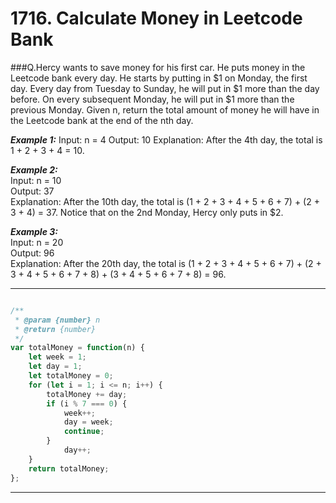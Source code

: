 # 1716. Calculate Money in Leetcode Bank

###Q.Hercy wants to save money for his first car. He puts money in the Leetcode bank every day.
He starts by putting in $1 on Monday, the first day. Every day from Tuesday to Sunday, he will put in $1 more than the day before. On every subsequent Monday, he will put in $1 more than the previous Monday.
Given n, return the total amount of money he will have in the Leetcode bank at the end of the nth day. 

***Example 1:***
Input: n = 4
Output: 10
Explanation: After the 4th day, the total is 1 + 2 + 3 + 4 = 10.

***Example 2:***  
Input: n = 10  
Output: 37  
Explanation: After the 10th day, the total is (1 + 2 + 3 + 4 + 5 + 6 + 7) + (2 + 3 + 4) = 37. Notice that on the 2nd Monday, Hercy only puts in $2.  

***Example 3:***  
Input: n = 20  
Output: 96  
Explanation: After the 20th day, the total is (1 + 2 + 3 + 4 + 5 + 6 + 7) + (2 + 3 + 4 + 5 + 6 + 7 + 8) + (3 + 4 + 5 + 6 + 7 + 8) = 96.  

-------------------------------------------------------------------------------------------------------------------------
```javascript My Solutions :

/**
 * @param {number} n
 * @return {number}
 */
var totalMoney = function(n) {
    let week = 1;
    let day = 1;
    let totalMoney = 0;
    for (let i = 1; i <= n; i++) {
        totalMoney += day;
        if (i % 7 === 0) {
            week++;
            day = week;
            continue;
        } 
            day++;
    }
    return totalMoney;   
};
```
-------------------------------------------------------------------------------------------------------------------------







